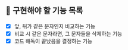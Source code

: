 ## 🚀 구현해야 할 기능 목록

+ [X] 앞, 뒤가 같은 문자인지 비교하는 기능
+ [X] 비교 시 같은 문자라면, 그 문자들을 삭제하는 기능
+ [X] 코드 해독이 끝났음을 결정하는 기능
